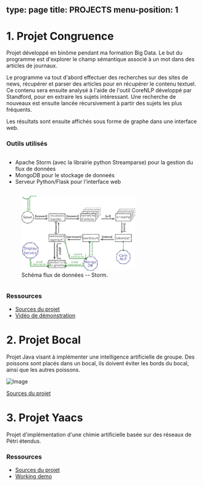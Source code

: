 type: page
title: PROJECTS
menu-position: 1
---

# 1. Projet Congruence

Projet développé en binôme pendant ma formation Big Data. Le but du programme est d'explorer le champ sémantique associé à un mot dans des articles de journaux.

Le programme va tout d'abord effectuer des recherches sur des sites de news, récupérer et parser des articles pour en récupérer le contenu textuel. Ce contenu sera ensuite analysé à l'aide de l'outil CoreNLP développé par Standford, pour en extraire les sujets intéressant. Une recherche de nouveaux est ensuite lancée récursivement à partir des sujets les plus fréquents.

Les résultats sont ensuite affichés sous forme de graphe dans une interface web.

### Outils utilisés


 <div class="row">
  <div class="column">
 <ul>
  <li>Apache Storm (avec la librairie python Streamparse) pour la gestion du flux de données</li>
  <li>MongoDB pour le  stockage de  donneés</li>
  <li>Serveur Python/Flask pour l'interface web</li>
</ul> 
</div>
<div class="column"><figure>
     <a href=projects_resources/storm_schema.png>
     <img src="projects_resources/storm_schema.png" alt="drawing" width="300px"/></a>
     <figcaption>Schéma flux de données -- Storm.</figcaption>
     </figure>
</div>
</div> 


### Ressources

 * [Sources du projet](https://github.com/toane/Congruence)
 * [Vidéo de démonstration](https://www.youtube.com/watch?v=9vUKYk10r_k)


# 2. Projet Bocal

Projet Java visant à implémenter une intelligence artificielle de groupe. Des poissons sont placés dans un bocal, ils doivent éviter les bords du bocal, ainsi que les autres poissons.

![Image](projects_resources/bocal.gif)

[Sources du projet](https://github.com/sapristi/bocal_java)


# 3. Projet Yaacs

Projet d'implémentation d'une chimie artificielle basée sur des réseaux de Pétri étendus.

### Ressources

 * [Sources du projet](https://github.com/sapristi/alife)
 * [Working demo](http://artlife.ml:51461)

